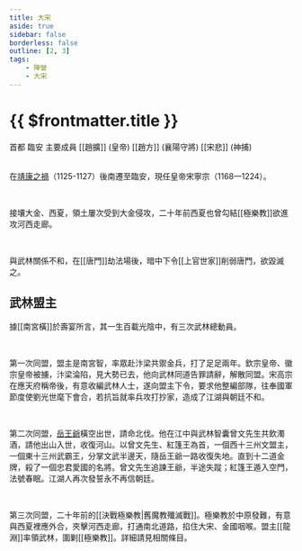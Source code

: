 ```yaml
---
title: 大宋
aside: true
sidebar: false
borderless: false
outline: [2, 3]
tags:
    - 陣營
    - 大宋
---
```


# {{ $frontmatter.title }}

<InfoList position="right">
	<Info title="陣營資料" :open=true>
		<table>
            <ChTr>
				<ChTd isTitle=true position='center'>
					首都
				</ChTd>
			</ChTr>
			<ChTr>
                <ChTd position='center'>
                    臨安
                </ChTd>
            </ChTr>
			<ChTr>
				<ChTd isTitle=true position='center'>
					主要成員
				</ChTd>
			</ChTr>
			<ChTr>
                <ChTd position='center'>
                    [[趙擴]] (皇帝)
                </ChTd>
            </ChTr>
            <ChTr>
                <ChTd position='center'>
                    [[趙方]] (襄陽守將)
                </ChTd>
            </ChTr>
            <ChTr>
                <ChTd position='center'>
                    [[宋悲]] (神捕)
                </ChTd>
            </ChTr>
		</table>
	</Info>
</InfoList>

在[靖康之禍](https://zh.wikipedia.org/zh-tw/%E9%9D%96%E5%BA%B7%E4%B9%8B%E5%8F%98)（1125-1127）後南遷至臨安，現任皇帝宋寧宗（1168—1224）。

<br>

接壤大金、西夏，領土屢次受到大金侵攻，二十年前西夏也曾勾結[[極樂教]]欲進攻河西走廊。

<br>

與武林關係不和，在[[唐門]]劫法場後，暗中下令[[上官世家]]削弱唐門，欲毀滅之。
<br clear="all">

## 武林盟主

據[[南宮橫]]於壽宴所言，其一生百載光陰中，有三次武林總動員。

<br>

第一次同盟，盟主是南宮智，率眾赴汴梁共禦金兵，打了足足兩年。欽宗皇帝、徽宗皇帝被擄，汴梁淪陷，見大勢已去，他向武林同道告罪請辭，解散同盟。宋高宗在應天府稱帝後，有意收編武林人士，遂向盟主下令，要求他整編部隊，往奉國軍節度使劉光世麾下會合，若抗旨就率兵攻打抄家，造成了江湖與朝廷不和。

<br>

第二次同盟，[岳王爺](https://zh.wikipedia.org/zh-tw/%E5%B2%B3%E9%A3%9E)橫空出世，請命北伐。他在江中與武林智囊曾文先生共飲濁酒，請他出山入世，收復河山。以曾文先生、紅篷王為首，一個西十三州文盟主，一個東十三州武霸王，分掌文武半邊天，隨岳王爺一路收復失地。直到十二道金牌，殺了一個忠君愛國的名將。曾文先生追諫王爺，半途失蹤；紅篷王遁入空門，法號春眠。江湖人再次發誓永不再信朝廷。

<br>

第三次同盟，二十年前的[[決戰極樂教|舊魔教殲滅戰]]。極樂教於中原發難，有意與西夏裡應外合，夾擊河西走廊，打通南北道路，掐住大宋、金國咽喉。盟主[[龍淵]]率領武林，圍剿[[極樂教]]。詳細請見相關條目。


